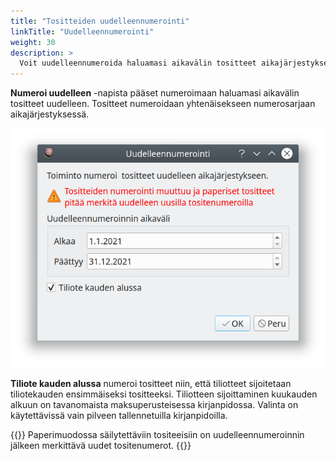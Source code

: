 ```yaml
---
title: "Tositteiden uudelleennumerointi"
linkTitle: "Uudelleennumerointi"
weight: 30
description: >
  Voit uudelleennumeroida haluamasi aikavälin tositteet aikajärjestykseen
---
```


**Numeroi uudelleen** -napista pääset numeroimaan haluamasi aikavälin tositteet uudelleen. Tositteet numeroidaan yhtenäisekseen numerosarjaan aikajärjestyksessä.

![](/img/fi/kaudet/uudelleennumerointi.png)

**Tiliote kauden alussa** numeroi tositteet niin, että tiliotteet sijoitetaan tiliotekauden ensimmäiseksi tositteeksi. Tiliotteen sijoittaminen kuukauden alkuun on tavanomaista maksuperusteisessa kirjanpidossa. Valinta on käytettävissä vain pilveen tallennetuilla kirjanpidoilla.

{{<alert title="Numeroiden merkitseminen tositteisiin">}}
Paperimuodossa säilytettäviin tositeeisiin on uudelleennumeroinnin jälkeen merkittävä uudet tositenumerot.
{{</alert>}}
